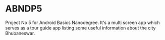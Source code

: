 # ABNDP5
Project No 5 for Android Basics Nanodegree. It's a multi screen app which serves as a tour guide app listing some useful information about the city Bhubaneswar.
